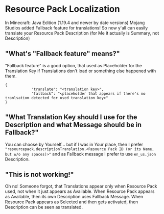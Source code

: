 # Resource Pack Localization

In Minecraft: Java Edition (1.19.4 and newer by date versions) Mojang Studios added Fallback feature for translations!
So now y'all can easily translate your Resource Pack Description (for Me it actually is Summary, not Description)


## "What's "Fallback feature" means?"

"Fallback feature" is a good option, that used as Placeholder for the Translation Key if Translations don't load or something else happened with them.
```
{
			"translate": "<translation key>",
			"fallback": "<placeholder that appears if there's no tranlsation detected for used translation key>"
}
```

## "What Translation Key should I use for the Description and what Message should be in Fallback?"

You can choose by Yourself... but if I was in Your place, then I prefer `"resourcepack.descriptionTranslation.<Resource Pack ID (or its Name, but w/o any spaces)>"` and as Fallback message I prefer to use `en_us.json` Description.


## "This is not working!"

Oh no! Someone forgot, that Translations appear only when Resource Pack used, not when it just appears as Available.
When Resource Pack appears as Available, then its own Description uses Fallback Message.
When Resource Pack appears as Selected and then gets activated, then Description can be seen as translated.
